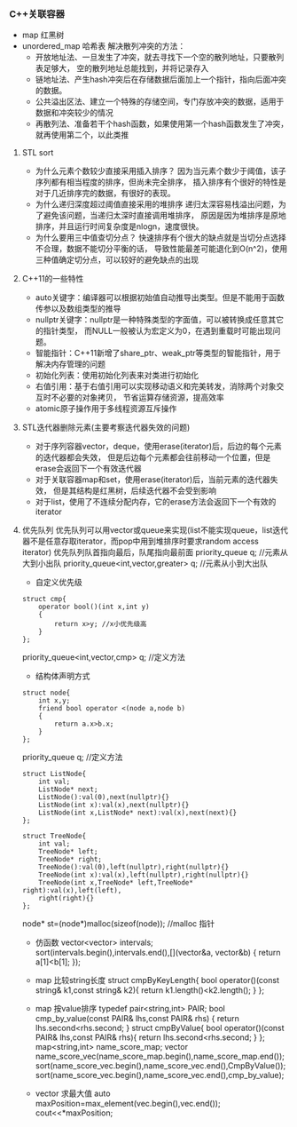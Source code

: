 ### C++关联容器
- map 红黑树
- unordered_map 哈希表
  解决散列冲突的方法：
  - 开放地址法、一旦发生了冲突，就去寻找下一个空的散列地址，只要散列表足够大，
    空的散列地址总能找到，并将记录存入
  - 链地址法、产生hash冲突后在存储数据后面加上一个指针，指向后面冲突的数据。
  - 公共溢出区法、建立一个特殊的存储空间，专门存放冲突的数据，适用于数据和冲突较少的情况
  - 再散列法、准备若干个hash函数，如果使用第一个hash函数发生了冲突，就再使用第二个，以此类推
1. STL sort
   - 为什么元素个数较少直接采用插入排序？
    因为当元素个数少于阈值，该子序列都有相当程度的排序，但尚未完全排序，
    插入排序有个很好的特性是对于几近排序完的数据，有很好的表现。
   - 为什么递归深度超过阈值直接采用的堆排序
    递归太深容易栈溢出问题，为了避免该问题，当递归太深时直接调用堆排序，
    原因是因为堆排序是原地排序，并且运行时间复杂度是nlogn，速度很快。
   - 为什么要用三中值查切分点？
    快速排序有个很大的缺点就是当切分点选择不合理，数据不能切分平衡的话，
    导致性能最差可能退化到O(n^2)，使用三种值确定切分点，可以较好的避免缺点的出现
2. C++11的一些特性
   - auto关键字：编译器可以根据初始值自动推导出类型。但是不能用于函数传参以及数组类型的推导
   - nullptr关键字：nullptr是一种特殊类型的字面值，可以被转换成任意其它的指针类型，
     而NULL一般被认为宏定义为0，在遇到重载时可能出现问题。
   - 智能指针：C++11新增了share_ptr、weak_ptr等类型的智能指针，用于解决内存管理的问题
   - 初始化列表：使用初始化列表来对类进行初始化
   - 右值引用：基于右值引用可以实现移动语义和完美转发，消除两个对象交互时不必要的对象拷贝，
     节省运算存储资源，提高效率
   - atomic原子操作用于多线程资源互斥操作
3. STL迭代器删除元素(主要考察迭代器失效的问题)
   - 对于序列容器vector，deque，使用erase(iterator)后，后边的每个元素的迭代器都会失效，
     但是后边每个元素都会往前移动一个位置，但是erase会返回下一个有效迭代器
   - 对于关联容器map和set，使用erase(iterator)后，当前元素的迭代器失效，
     但是其结构是红黑树，后续迭代器不会受到影响
   - 对于list，使用了不连续分配内存，它的erase方法会返回下一个有效的iterator
4. 优先队列
   优先队列可以用vector或queue来实现(list不能实现queue，list迭代器不是任意存取iterator，而pop中用到堆排序时要求random access iterator)
   优先队列队首指向最后，队尾指向最前面
   priority_queue<int> q; //元素从大到小出队
   priority_queue<int,vector<int>,greater<int>> q; //元素从小到大出队
   - 自定义优先级
   ```
   struct cmp{
       operator bool()(int x,int y)
       {
           return x>y; //x小优先级高
       }
   };
   ```
   priority_queue<int,vector<int>,cmp> q; //定义方法
   - 结构体声明方式
   ```
   struct node{
       int x,y;
       friend bool operator <(node a,node b)
       {
           return a.x>b.x;
       }
   };
   ```
   priority_queue<node> q; //定义方法
   ```
   struct ListNode{
       int val;
       ListNode* next;
       ListNode():val(0),next(nullptr){}
       ListNode(int x):val(x),next(nullptr){}
       ListNode(int x,ListNode* next):val(x),next(next){}
   };
   ```
   ```
   struct TreeNode{
       int val;
       TreeNode* left;
       TreeNode* right;
       TreeNode():val(0),left(nullptr),right(nullptr){}
       TreeNode(int x):val(x),left(nullptr),right(nullptr){}
       TreeNode(int x,TreeNode* left,TreeNode* right):val(x),left(left),
       right(right){}
   };
   ```
   node* st=(node*)malloc(sizeof(node)); //malloc 指针

   - 仿函数
   vector<vector<int>> intervals;
   sort(intervals.begin(),intervals.end(),[](vector<int>&a,
   vector<int>&b)
   {
       return a[1]<b[1];
   });

   - map 比较string长度
   struct cmpByKeyLength{
       bool operator()(const string& k1,const string& k2){
           return k1.length()<k2.length();
       }
   };

   - map 按value排序
   typedef pair<string,int> PAIR;
   bool cmp_by_value(const PAIR& lhs,const PAIR& rhs)
   {
       return lhs.second<rhs.second;
   }
   struct cmpByValue{
       bool operator()(const PAIR& lhs,const PAIR& rhs){
           return lhs.second<rhs.second;
       }
   };
   map<string,int> name_score_map;
   vector<PAIR> name_score_vec(name_score_map.begin(),name_score_map.end());
   sort(name_score_vec.begin(),name_score_vec.end(),CmpByValue());
   sort(name_score_vec.begin(),name_score_vec.end(),cmp_by_value);

   - vector 求最大值
   auto maxPosition=max_element(vec.begin(),vec.end());
   cout<<*maxPosition;

